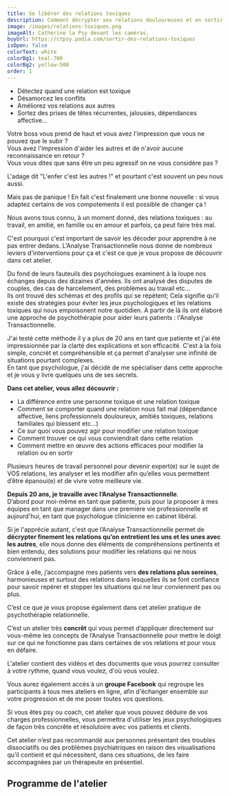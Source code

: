 ```yaml
---
title: Se libérer des relations toxiques
description: Comment décrypter ses relations douloureuses et en sortir durablement avec l’Analyse Transactionnelle
image: /images/relations-toxiques.png
imageAlt: Catherine la Psy devant les caméras.
buyUrl: https://ctpsy.podia.com/sortir-des-relations-toxiques
isOpen: false
colorText: white
colorBg1: teal-700
colorBg2: yellow-500
order: 1
---
```


<display-text display='frame'>

* Détectez quand une relation est toxique
* Désamorcez les conflits
* Améliorez vos relations aux autres
* Sortez des prises de têtes récurrentes, jalousies, dépendances affective...

</display-text>

Votre boss vous prend de haut et vous avez l'impression que vous ne pouvez que le subir ?  
Vous avez l'impression d'aider les autres et de n'avoir aucune reconnaissance en retour  ?  
Vous vous dites que sans être un peu agressif on ne vous considère pas ?

L'adage dit "L'enfer c'est les autres !" et pourtant c'est souvent un peu nous aussi.

Mais pas de panique ! En fait c'est finalement une bonne nouvelle : si vous adaptez certains de vos compotements il est possible de changer ça !

Nous avons tous connu, à un moment donné, des relations toxiques : au travail, en amitié, en famille ou en amour et parfois, ça peut faire très mal.

C'est pourquoi c'est important de savoir les décoder pour apprendre à ne pas entrer dedans. L'Analyse Transactionnelle nous donne de nombreux leviers d'interventions pour ça et c'est ce que je vous propose de découvrir dans cet atelier.

Du fond de leurs fauteuils des psychologues examinent à la loupe nos échanges depuis des dizaines d'années. Ils ont analysé des disputes de couples, des cas de harcelement, des problèmes au travail etc...  
Ils ont trouvé des schémas et des profils qui se répètent; Cela signifie qu'il existe des stratégies pour éviter les jeux psychologiques et les relations toxiques qui nous empoisonent notre quotidien.
A partir de là ils ont élaboré une approche de psychothérapie pour aider leurs patients : l'Analyse Transactionnelle.

J'ai testé cette méthode il y a plus de 20 ans en tant que patiente et j'ai été impressionnée par la clarté des explications et son efficacité. C'est à la fois simple, concrèt et compréhensible et ça permet d'analyser une infinité de situations pourtant complexes.  
En tant que psychologue, j'ai décidé de me spécialiser dans cette approche et je vous y livre quelques uns de ses secrets.

**Dans cet atelier, vous allez découvrir :**

* La différence entre une personne toxique et une relation toxique
* Comment se comporter quand une relation nous fait mal (dépendance affective, liens professionnels douloureux, amitiés toxiques, relations familiales qui blessent etc...)
* Ce sur quoi vous pouvez agir pour modifier une relation toxique
* Comment trouver ce qui vous conviendrait dans cette relation
* Comment mettre en œuvre des actions efficaces pour modifier la relation ou en sortir

<display-text>Plusieurs heures de travail personnel pour devenir expert(e) sur le sujet de VOS relations, les analyser et les modifier afin qu’elles vous permettent d’être épanoui(e) et de vivre votre meilleure vie.</display-text>

**Depuis 20 ans, je travaille avec l’Analyse Transactionnelle**.\
 D’abord pour moi-même en tant que patiente, puis pour la proposer à mes équipes en tant que manager dans une première vie professionnelle et aujourd'hui, en tant que psychologue clinicienne en cabinet libéral.

Si je l'apprécie autant, c'est que l’Analyse Transactionnelle permet de **décrypter finement les relations qu’on entretient les uns et les unes avec les autres**, elle nous donne des éléments de compréhensions pertinents et bien entendu, des solutions pour modifier les relations qui ne nous conviennent pas.

Grâce à elle, j’accompagne mes patients vers **des relations plus sereines**, harmonieuses et surtout des relations dans lesquelles ils se font confiance pour savoir repérer et stopper les situations qui ne leur conviennent pas ou plus.

C’est ce que je vous propose également dans cet atelier pratique de psychothérapie relationnelle.

C’est un atelier très **concrêt** qui vous permet d’appliquer directement sur vous-même les concepts de l’Analyse Transactionnelle pour mettre le doigt sur ce qui ne fonctionne pas dans certaines de vos relations et pour vous en défaire.

L'atelier contient des vidéos et des documents que vous pourrez consulter à votre rythme, quand vous voulez, d'où vous voulez.

Vous aurez également accès à un **groupe Facebook** qui regroupe les participants à tous mes ateliers en ligne, afin d'échanger ensemble sur votre progression et de me poser toutes vos questions.

Si vous êtes psy ou coach, cet atelier que vous pouvez déduire de vos charges professionnelles, vous permettra d'utiliser les jeux psychologiques de façon très concrête et résolutoire avec vos patients et clients.

Cet atelier n’est pas recommandé aux personnes présentant des troubles dissociatifs ou des problèmes psychiatriques en raison des visualisations qu’il contient et qui nécessitent, dans ces situations, de les faire accompagnées par un thérapeute en présentiel.

<pictos-atelier></pictos-atelier>
## Programme de l'atelier

<presentation></presentation>

